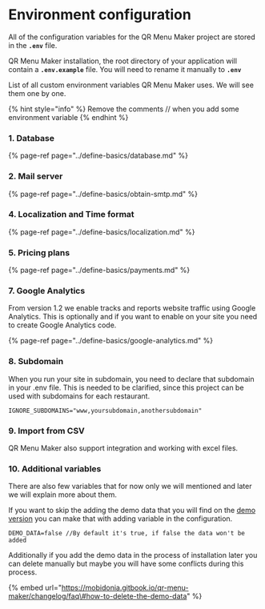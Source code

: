 # Environment configuration

All of the configuration variables for the QR Menu Maker project are stored in the **`.env`** file.

QR Menu Maker installation, the root directory of your application will contain a **`.env.example`** file. You will need to rename it manually to **`.env`**

List of all custom environment variables QR Menu Maker uses. We will see them one by one.

{% hint style="info" %}
Remove the comments // when you add some environment variable
{% endhint %}

### **1. Database**

{% page-ref page="../define-basics/database.md" %}

### **2. Mail server**

{% page-ref page="../define-basics/obtain-smtp.md" %}

### **4. Localization and Time format**

{% page-ref page="../define-basics/localization.md" %}

### **5. Pricing plans**

{% page-ref page="../define-basics/payments.md" %}

### 7. Google Analytics

From version 1.2 we enable tracks and reports website traffic using Google Analytics. This is optionally and if you want to enable on your site you need to create Google Analytics code.

{% page-ref page="../define-basics/google-analytics.md" %}

### 8. Subdomain

When you run your site in subdomain, you need to declare that subdomain in your .env file. This is needed to be clarified, since this project can be used with subdomains for each restaurant.

```text
IGNORE_SUBDOMAINS="www,yoursubdomain,anothersubdomain"
```

### 9. Import from CSV

QR Menu Maker also support integration and working with excel files.

### 10. Additional variables

There are also few variables that for now only we will mentioned and later we will explain more about them.

If you want to skip the adding the demo data that you will find on the [demo version](https://QR%20Menu%20Maker.site/) you can make that with adding variable in the configuration.

```text
DEMO_DATA=false //By default it's true, if false the data won't be added
```

Additionally if you add the demo data in the process of installation later you can delete manually but maybe you will have some conflicts during this process.

{% embed url="https://mobidonia.gitbook.io/qr-menu-maker/changelog/faq\#how-to-delete-the-demo-data" %}

